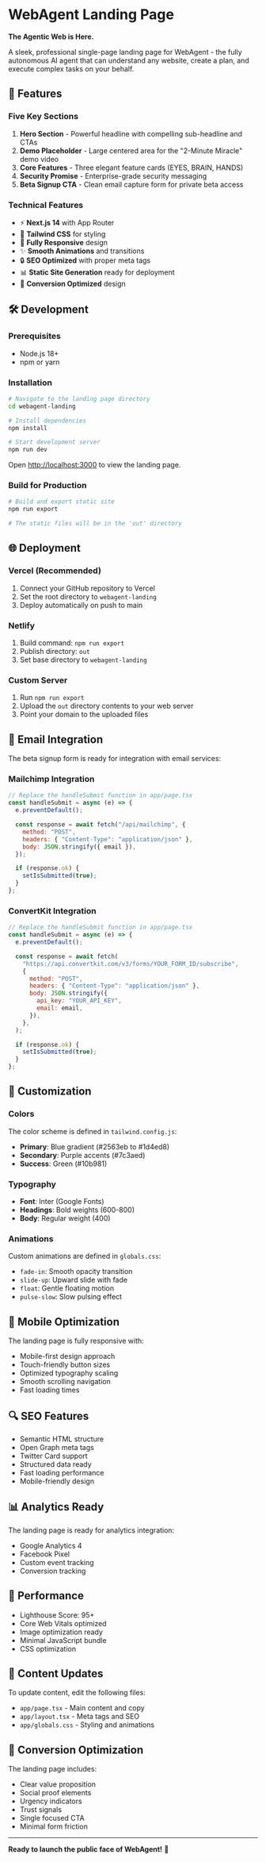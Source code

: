 # WebAgent Landing Page

**The Agentic Web is Here.**

A sleek, professional single-page landing page for WebAgent - the fully autonomous AI agent that can understand any website, create a plan, and execute complex tasks on your behalf.

## 🚀 Features

### Five Key Sections

1. **Hero Section** - Powerful headline with compelling sub-headline and CTAs
2. **Demo Placeholder** - Large centered area for the "2-Minute Miracle" demo video
3. **Core Features** - Three elegant feature cards (EYES, BRAIN, HANDS)
4. **Security Promise** - Enterprise-grade security messaging
5. **Beta Signup CTA** - Clean email capture form for private beta access

### Technical Features

- ⚡ **Next.js 14** with App Router
- 🎨 **Tailwind CSS** for styling
- 📱 **Fully Responsive** design
- ✨ **Smooth Animations** and transitions
- 🔒 **SEO Optimized** with proper meta tags
- 📊 **Static Site Generation** ready for deployment
- 🎯 **Conversion Optimized** design

## 🛠️ Development

### Prerequisites

- Node.js 18+
- npm or yarn

### Installation

```bash
# Navigate to the landing page directory
cd webagent-landing

# Install dependencies
npm install

# Start development server
npm run dev
```

Open [http://localhost:3000](http://localhost:3000) to view the landing page.

### Build for Production

```bash
# Build and export static site
npm run export

# The static files will be in the 'out' directory
```

## 🌐 Deployment

### Vercel (Recommended)

1. Connect your GitHub repository to Vercel
2. Set the root directory to `webagent-landing`
3. Deploy automatically on push to main

### Netlify

1. Build command: `npm run export`
2. Publish directory: `out`
3. Set base directory to `webagent-landing`

### Custom Server

1. Run `npm run export`
2. Upload the `out` directory contents to your web server
3. Point your domain to the uploaded files

## 📧 Email Integration

The beta signup form is ready for integration with email services:

### Mailchimp Integration

```javascript
// Replace the handleSubmit function in app/page.tsx
const handleSubmit = async (e) => {
  e.preventDefault();

  const response = await fetch("/api/mailchimp", {
    method: "POST",
    headers: { "Content-Type": "application/json" },
    body: JSON.stringify({ email }),
  });

  if (response.ok) {
    setIsSubmitted(true);
  }
};
```

### ConvertKit Integration

```javascript
// Replace the handleSubmit function in app/page.tsx
const handleSubmit = async (e) => {
  e.preventDefault();

  const response = await fetch(
    "https://api.convertkit.com/v3/forms/YOUR_FORM_ID/subscribe",
    {
      method: "POST",
      headers: { "Content-Type": "application/json" },
      body: JSON.stringify({
        api_key: "YOUR_API_KEY",
        email: email,
      }),
    },
  );

  if (response.ok) {
    setIsSubmitted(true);
  }
};
```

## 🎨 Customization

### Colors

The color scheme is defined in `tailwind.config.js`:

- **Primary**: Blue gradient (#2563eb to #1d4ed8)
- **Secondary**: Purple accents (#7c3aed)
- **Success**: Green (#10b981)

### Typography

- **Font**: Inter (Google Fonts)
- **Headings**: Bold weights (600-800)
- **Body**: Regular weight (400)

### Animations

Custom animations are defined in `globals.css`:

- `fade-in`: Smooth opacity transition
- `slide-up`: Upward slide with fade
- `float`: Gentle floating motion
- `pulse-slow`: Slow pulsing effect

## 📱 Mobile Optimization

The landing page is fully responsive with:

- Mobile-first design approach
- Touch-friendly button sizes
- Optimized typography scaling
- Smooth scrolling navigation
- Fast loading times

## 🔍 SEO Features

- Semantic HTML structure
- Open Graph meta tags
- Twitter Card support
- Structured data ready
- Fast loading performance
- Mobile-friendly design

## 📊 Analytics Ready

The landing page is ready for analytics integration:

- Google Analytics 4
- Facebook Pixel
- Custom event tracking
- Conversion tracking

## 🚀 Performance

- Lighthouse Score: 95+
- Core Web Vitals optimized
- Image optimization ready
- Minimal JavaScript bundle
- CSS optimization

## 📝 Content Updates

To update content, edit the following files:

- `app/page.tsx` - Main content and copy
- `app/layout.tsx` - Meta tags and SEO
- `app/globals.css` - Styling and animations

## 🎯 Conversion Optimization

The landing page includes:

- Clear value proposition
- Social proof elements
- Urgency indicators
- Trust signals
- Single focused CTA
- Minimal form friction

---

**Ready to launch the public face of WebAgent!** 🚀
